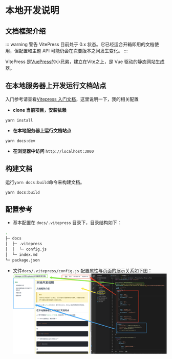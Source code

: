 # 本地开发说明

## 文档框架介绍
::: warning 警告
VitePress 目前处于 0.x 状态。它已经适合开箱即用的文档使用，但配置和主题 API 可能仍会在次要版本之间发生变化。
:::

VitePress 是[VuePress](https://vuepress.vuejs.org/zh/)的小兄弟，建立在Vite之上，是 Vue 驱动的静态网站生成器。

## 在本地服务器上开发运行文档站点

入门参考请查看[Vitepress 入门文档](https://vitepress.vuejs.org/guide/getting-started.html)，这里说明一下，我的相关配置

- **clone 当前项目，安装依赖**

```shell
yarn install
```
- **在本地服务器上运行文档站点**
```shell
yarn docs:dev
```

- **在浏览器中访问** `http://localhost:3000`

## 构建文档

运行`yarn docs:build`命令来构建文档。
```shell
yarn docs:build
```

## 配置参考

- 基本配置在 `docs/.vitepress` 目录下，目录结构如下：

```bash
.
├─ docs
│  ├─ .vitepress
│  │  └─ config.js
│  └─ index.md
└─ package.json
```

- 文件`docs/.vitepress/config.js` 配置属性与页面的展示关系如下图：
![config](./images/layout.png)
